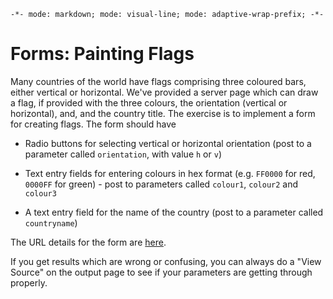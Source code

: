 `-*- mode: markdown; mode: visual-line; mode: adaptive-wrap-prefix; -*-`

# Forms: Painting Flags

Many countries of the world have flags comprising three coloured bars, either vertical or horizontal. We've provided a server page which can draw a flag, if provided with the three colours, the orientation (vertical or horizontal), and, and the country title. The exercise is to implement a form for creating flags. The form should have

- Radio buttons for selecting vertical or horizontal orientation (post to a parameter called `orientation`, with value `h` or `v`)

- Text entry fields for entering colours in hex format (e.g. `FF0000` for red, `0000FF` for green) - post to parameters called `colour1`, `colour2` and `colour3`

- A text entry field for the name of the country (post to a parameter called `countryname`)

The URL details for the form are [here](http://bakirkoy.cassiel.com:8080/describe-flags/).

If you get results which are wrong or confusing, you can always do a "View Source" on the output page to see if your parameters are getting through properly.
